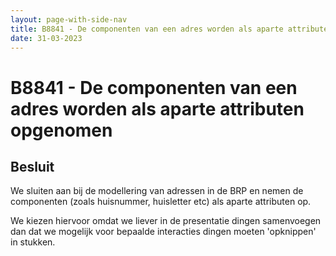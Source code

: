 ```yaml
---
layout: page-with-side-nav
title: B8841 - De componenten van een adres worden als aparte attributen opgenomen
date: 31-03-2023
---
```


# B8841 - De componenten van een adres worden als aparte attributen opgenomen

## Besluit

We sluiten aan bij de modellering van adressen in de BRP en nemen de componenten (zoals huisnummer, huisletter etc) als aparte attributen op.

We kiezen hiervoor omdat we liever in de presentatie dingen samenvoegen dan dat we mogelijk voor bepaalde interacties dingen moeten 'opknippen' in stukken.